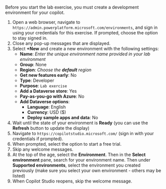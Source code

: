 
Before you start the lab exercise, you must create a development environment for your copilot.

1. Open a web browser, navigate to `https://admin.powerplatform.microsoft.com/environments`, and sign in using your credentials for this exercise. If prompted, choose the option to stay signed in.
1. Close any pop-up messages that are displayed.
1. Select **+New** and create a new environment with the following settings:
    - **Name**: *Enter the unique environment name provided in your lab environment*
    - **Group**: None
    - **Region**: *Choose the **default** region*
    - **Get new features early**: No
    - **Type**: Developer
    - **Purpose**: `Lab exercise`
    - **Add a Dataverse store**: Yes
    - **Pay-as-you-go with Azure**: No
    - **Add Dataverse options**:
        - **Language**: English
        - **Currency**: USD ($)
        - **Deploy sample apps and data**: No
1. Wait until the state of your environment is **Ready** (you can use the **Refresh** button to update the display)
1. Navigate to `https://copilotstudio.microsoft.com/` (sign in with your credentials if prompted).
1. When prompted, select the option to start a free trial.
1. Skip any welcome messages.
1. At the top of the age, select the **Environment**. Then in the **Select environment** pane, search for your environment name. Then under **Supported environments**, select the environment you created previously (make sure you select your own environment - others may be listed)
1. When Copilot Studio reopens, skip the welcome message.

